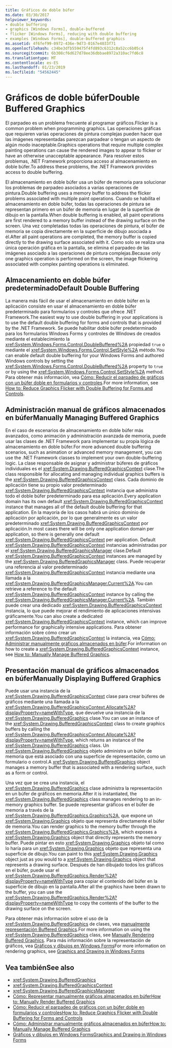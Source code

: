 ```yaml
---
title: Gráficos de doble búfer
ms.date: 03/30/2017
helpviewer_keywords:
- double buffering
- graphics [Windows Forms], double-buffered
- flicker [Windows Forms], reducing with double buffering
- examples [Windows Forms], double-buffered graphics
ms.assetid: 4f6fef99-0972-436e-9d73-0167e4033f71
ms.openlocfilehash: c34be3dfb559475f4fd893c6312c8a52cc6b05c4
ms.sourcegitcommit: 6b308cf6d627d78ee36dbbae8972a310ac7fd6c8
ms.translationtype: MT
ms.contentlocale: es-ES
ms.lasthandoff: 01/23/2019
ms.locfileid: "54562445"
---
```

# <a name="double-buffered-graphics"></a><span data-ttu-id="2be4a-102">Gráficos de doble búfer</span><span class="sxs-lookup"><span data-stu-id="2be4a-102">Double Buffered Graphics</span></span>
<span data-ttu-id="2be4a-103">El parpadeo es un problema frecuente al programar gráficos.</span><span class="sxs-lookup"><span data-stu-id="2be4a-103">Flicker is a common problem when programming graphics.</span></span> <span data-ttu-id="2be4a-104">Las operaciones gráficas que requieren varias operaciones de pintura complejas pueden hacer que las imágenes representadas parezcan parpadear o tengan un aspecto de algún modo inaceptable.</span><span class="sxs-lookup"><span data-stu-id="2be4a-104">Graphics operations that require multiple complex painting operations can cause the rendered images to appear to flicker or have an otherwise unacceptable appearance.</span></span> <span data-ttu-id="2be4a-105">Para resolver estos problemas, .NET Framework proporciona acceso al almacenamiento en doble búfer.</span><span class="sxs-lookup"><span data-stu-id="2be4a-105">To address these problems, the .NET Framework provides access to double buffering.</span></span>  
  
 <span data-ttu-id="2be4a-106">El almacenamiento en doble búfer usa un búfer de memoria para solucionar los problemas de parpadeo asociados a varias operaciones de pintura.</span><span class="sxs-lookup"><span data-stu-id="2be4a-106">Double buffering uses a memory buffer to address the flicker problems associated with multiple paint operations.</span></span> <span data-ttu-id="2be4a-107">Cuando se habilita el almacenamiento en doble búfer, todas las operaciones de pintura se representan primero en un búfer de memoria en lugar de la superficie de dibujo en la pantalla.</span><span class="sxs-lookup"><span data-stu-id="2be4a-107">When double buffering is enabled, all paint operations are first rendered to a memory buffer instead of the drawing surface on the screen.</span></span> <span data-ttu-id="2be4a-108">Una vez completadas todas las operaciones de pintura, el búfer de memoria se copia directamente en la superficie de dibujo asociada a él.</span><span class="sxs-lookup"><span data-stu-id="2be4a-108">After all paint operations are completed, the memory buffer is copied directly to the drawing surface associated with it.</span></span> <span data-ttu-id="2be4a-109">Como solo se realiza una única operación gráfica en la pantalla, se elimina el parpadeo de las imágenes asociado a las operaciones de pintura complejas.</span><span class="sxs-lookup"><span data-stu-id="2be4a-109">Because only one graphics operation is performed on the screen, the image flickering associated with complex painting operations is eliminated.</span></span>  
  
## <a name="default-double-buffering"></a><span data-ttu-id="2be4a-110">Almacenamiento en doble búfer predeterminado</span><span class="sxs-lookup"><span data-stu-id="2be4a-110">Default Double Buffering</span></span>  
 <span data-ttu-id="2be4a-111">La manera más fácil de usar el almacenamiento en doble búfer en la aplicación consiste en usar el almacenamiento en doble búfer predeterminado para formularios y controles que ofrece .NET Framework.</span><span class="sxs-lookup"><span data-stu-id="2be4a-111">The easiest way to use double buffering in your applications is to use the default double buffering for forms and controls that is provided by the .NET Framework.</span></span> <span data-ttu-id="2be4a-112">Se puede habilitar doble búfer predeterminado para los formularios Windows Forms y controles de Windows de creados mediante el establecimiento la <xref:System.Windows.Forms.Control.DoubleBuffered%2A> propiedad `true` o mediante el <xref:System.Windows.Forms.Control.SetStyle%2A> método.</span><span class="sxs-lookup"><span data-stu-id="2be4a-112">You can enable default double buffering for your Windows Forms and authored Windows controls by setting the <xref:System.Windows.Forms.Control.DoubleBuffered%2A> property to `true` or by using the <xref:System.Windows.Forms.Control.SetStyle%2A> method.</span></span> <span data-ttu-id="2be4a-113">Para obtener más información, vea [Cómo: Reducir el parpadeo de gráficos con un búfer doble en formularios y controles](../../../../docs/framework/winforms/advanced/how-to-reduce-graphics-flicker-with-double-buffering-for-forms-and-controls.md).</span><span class="sxs-lookup"><span data-stu-id="2be4a-113">For more information, see [How to: Reduce Graphics Flicker with Double Buffering for Forms and Controls](../../../../docs/framework/winforms/advanced/how-to-reduce-graphics-flicker-with-double-buffering-for-forms-and-controls.md).</span></span>  
  
## <a name="manually-managing-buffered-graphics"></a><span data-ttu-id="2be4a-114">Administración manual de gráficos almacenados en búfer</span><span class="sxs-lookup"><span data-stu-id="2be4a-114">Manually Managing Buffered Graphics</span></span>  
 <span data-ttu-id="2be4a-115">En el caso de escenarios de almacenamiento en doble búfer más avanzados, como animación y administración avanzada de memoria, puede usar las clases de .NET Framework para implementar su propia lógica de almacenamiento en doble búfer.</span><span class="sxs-lookup"><span data-stu-id="2be4a-115">For more advanced double buffering scenarios, such as animation or advanced memory management, you can use the .NET Framework classes to implement your own double-buffering logic.</span></span> <span data-ttu-id="2be4a-116">La clase responsable de asignar y administrar búferes de gráficos individuales es el <xref:System.Drawing.BufferedGraphicsContext> clase.</span><span class="sxs-lookup"><span data-stu-id="2be4a-116">The class responsible for allocating and managing individual graphics buffers is the <xref:System.Drawing.BufferedGraphicsContext> class.</span></span> <span data-ttu-id="2be4a-117">Cada dominio de aplicación tiene su propio valor predeterminado <xref:System.Drawing.BufferedGraphicsContext> instancia que administra todo el doble búfer predeterminado para esa aplicación.</span><span class="sxs-lookup"><span data-stu-id="2be4a-117">Every application domain has its own default <xref:System.Drawing.BufferedGraphicsContext> instance that manages all of the default double buffering for that application.</span></span> <span data-ttu-id="2be4a-118">En la mayoría de los casos habrá un único dominio de aplicación por aplicación, por lo que generalmente es un valor predeterminado <xref:System.Drawing.BufferedGraphicsContext> por aplicación.</span><span class="sxs-lookup"><span data-stu-id="2be4a-118">In most cases there will be only one application domain per application, so there is generally one default <xref:System.Drawing.BufferedGraphicsContext> per application.</span></span> <span data-ttu-id="2be4a-119">Default <xref:System.Drawing.BufferedGraphicsContext> instancias administradas por el <xref:System.Drawing.BufferedGraphicsManager> clase.</span><span class="sxs-lookup"><span data-stu-id="2be4a-119">Default <xref:System.Drawing.BufferedGraphicsContext> instances are managed by the <xref:System.Drawing.BufferedGraphicsManager> class.</span></span> <span data-ttu-id="2be4a-120">Puede recuperar una referencia al valor predeterminado <xref:System.Drawing.BufferedGraphicsContext> instancia mediante una llamada a la <xref:System.Drawing.BufferedGraphicsManager.Current%2A>.</span><span class="sxs-lookup"><span data-stu-id="2be4a-120">You can retrieve a reference to the default <xref:System.Drawing.BufferedGraphicsContext> instance by calling the <xref:System.Drawing.BufferedGraphicsManager.Current%2A>.</span></span> <span data-ttu-id="2be4a-121">También puede crear una dedicado <xref:System.Drawing.BufferedGraphicsContext> instancia, lo que puede mejorar el rendimiento de aplicaciones intensivas gráficamente.</span><span class="sxs-lookup"><span data-stu-id="2be4a-121">You can also create a dedicated <xref:System.Drawing.BufferedGraphicsContext> instance, which can improve performance for graphically intensive applications.</span></span> <span data-ttu-id="2be4a-122">Para obtener información sobre cómo crear un <xref:System.Drawing.BufferedGraphicsContext> la instancia, vea [Cómo: Administrar manualmente gráficos almacenados en búfer](../../../../docs/framework/winforms/advanced/how-to-manually-manage-buffered-graphics.md).</span><span class="sxs-lookup"><span data-stu-id="2be4a-122">For information on how to create a <xref:System.Drawing.BufferedGraphicsContext> instance, see [How to: Manually Manage Buffered Graphics](../../../../docs/framework/winforms/advanced/how-to-manually-manage-buffered-graphics.md).</span></span>  
  
## <a name="manually-displaying-buffered-graphics"></a><span data-ttu-id="2be4a-123">Presentación manual de gráficos almacenados en búfer</span><span class="sxs-lookup"><span data-stu-id="2be4a-123">Manually Displaying Buffered Graphics</span></span>  
 <span data-ttu-id="2be4a-124">Puede usar una instancia de la <xref:System.Drawing.BufferedGraphicsContext> clase para crear búferes de gráficos mediante una llamada a la <xref:System.Drawing.BufferedGraphicsContext.Allocate%2A?displayProperty=nameWithType>, que devuelve una instancia de la <xref:System.Drawing.BufferedGraphics> clase.</span><span class="sxs-lookup"><span data-stu-id="2be4a-124">You can use an instance of the <xref:System.Drawing.BufferedGraphicsContext> class to create graphics buffers by calling the <xref:System.Drawing.BufferedGraphicsContext.Allocate%2A?displayProperty=nameWithType>, which returns an instance of the <xref:System.Drawing.BufferedGraphics> class.</span></span> <span data-ttu-id="2be4a-125">Un <xref:System.Drawing.BufferedGraphics> objeto administra un búfer de memoria que está asociado con una superficie de representación, como un formulario o control.</span><span class="sxs-lookup"><span data-stu-id="2be4a-125">A <xref:System.Drawing.BufferedGraphics> object manages a memory buffer that is associated with a rendering surface, such as a form or control.</span></span>  
  
 <span data-ttu-id="2be4a-126">Una vez que se crea una instancia, el <xref:System.Drawing.BufferedGraphics> clase administra la representación en un búfer de gráficos en memoria.</span><span class="sxs-lookup"><span data-stu-id="2be4a-126">After it is instantiated, the <xref:System.Drawing.BufferedGraphics> class manages rendering to an in-memory graphics buffer.</span></span> <span data-ttu-id="2be4a-127">Se puede representar gráficos en el búfer de memoria a través de la <xref:System.Drawing.BufferedGraphics.Graphics%2A>, que expone un <xref:System.Drawing.Graphics> objeto que representa directamente el búfer de memoria.</span><span class="sxs-lookup"><span data-stu-id="2be4a-127">You can render graphics to the memory buffer through the <xref:System.Drawing.BufferedGraphics.Graphics%2A>, which exposes a <xref:System.Drawing.Graphics> object that directly represents the memory buffer.</span></span> <span data-ttu-id="2be4a-128">Puede pintar en esto <xref:System.Drawing.Graphics> objeto tal como lo haría para un <xref:System.Drawing.Graphics> objeto que representa una superficie de dibujo.</span><span class="sxs-lookup"><span data-stu-id="2be4a-128">You can paint to this <xref:System.Drawing.Graphics> object just as you would to a <xref:System.Drawing.Graphics> object that represents a drawing surface.</span></span> <span data-ttu-id="2be4a-129">Después de han dibujado todos los gráficos en el búfer, puede usar el <xref:System.Drawing.BufferedGraphics.Render%2A?displayProperty=nameWithType> para copiar el contenido del búfer en la superficie de dibujo en la pantalla.</span><span class="sxs-lookup"><span data-stu-id="2be4a-129">After all the graphics have been drawn to the buffer, you can use the <xref:System.Drawing.BufferedGraphics.Render%2A?displayProperty=nameWithType> to copy the contents of the buffer to the drawing surface on the screen.</span></span>  
  
 <span data-ttu-id="2be4a-130">Para obtener más información sobre el uso de la <xref:System.Drawing.BufferedGraphics> de clases, vea [manualmente representación Buffered Graphics](../../../../docs/framework/winforms/advanced/how-to-manually-render-buffered-graphics.md).</span><span class="sxs-lookup"><span data-stu-id="2be4a-130">For more information on using the <xref:System.Drawing.BufferedGraphics> class, see [Manually Rendering Buffered Graphics](../../../../docs/framework/winforms/advanced/how-to-manually-render-buffered-graphics.md).</span></span> <span data-ttu-id="2be4a-131">Para más información sobre la representación de gráficos, vea [Gráficos y dibujos en Windows Forms](../../../../docs/framework/winforms/advanced/graphics-and-drawing-in-windows-forms.md)</span><span class="sxs-lookup"><span data-stu-id="2be4a-131">For more information on rendering graphics, see [Graphics and Drawing in Windows Forms](../../../../docs/framework/winforms/advanced/graphics-and-drawing-in-windows-forms.md)</span></span>  
  
## <a name="see-also"></a><span data-ttu-id="2be4a-132">Vea también</span><span class="sxs-lookup"><span data-stu-id="2be4a-132">See also</span></span>
- <xref:System.Drawing.BufferedGraphics>
- <xref:System.Drawing.BufferedGraphicsContext>
- <xref:System.Drawing.BufferedGraphicsManager>
- [<span data-ttu-id="2be4a-133">Cómo: Representar manualmente gráficos almacenados en búfer</span><span class="sxs-lookup"><span data-stu-id="2be4a-133">How to: Manually Render Buffered Graphics</span></span>](../../../../docs/framework/winforms/advanced/how-to-manually-render-buffered-graphics.md)
- [<span data-ttu-id="2be4a-134">Cómo: Reducir el parpadeo de gráficos con un búfer doble en formularios y controles</span><span class="sxs-lookup"><span data-stu-id="2be4a-134">How to: Reduce Graphics Flicker with Double Buffering for Forms and Controls</span></span>](../../../../docs/framework/winforms/advanced/how-to-reduce-graphics-flicker-with-double-buffering-for-forms-and-controls.md)
- [<span data-ttu-id="2be4a-135">Cómo: Administrar manualmente gráficos almacenados en búfer</span><span class="sxs-lookup"><span data-stu-id="2be4a-135">How to: Manually Manage Buffered Graphics</span></span>](../../../../docs/framework/winforms/advanced/how-to-manually-manage-buffered-graphics.md)
- [<span data-ttu-id="2be4a-136">Gráficos y dibujos en Windows Forms</span><span class="sxs-lookup"><span data-stu-id="2be4a-136">Graphics and Drawing in Windows Forms</span></span>](../../../../docs/framework/winforms/advanced/graphics-and-drawing-in-windows-forms.md)
